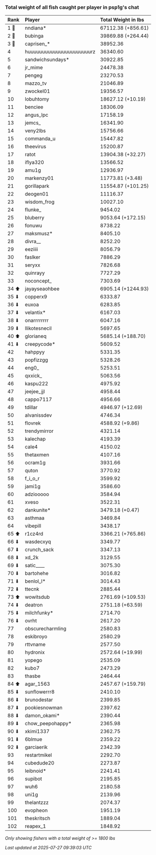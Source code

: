 ### Total weight of all fish caught per player in psp1g's chat

| Rank  | Player                    | Total Weight in lbs |
|:------|:--------------------------|:--------------------|
| 1 🥇  | nndiana*                  | 67112.38 (+856.61)  |
| 2 🥈  | bubinga                   | 39869.88 (+264.44)  |
| 3 🥉  | caprisen_*                | 38952.36            |
| 4     | huuuuuuuuuuuuuuuuuuuuuurz | 36340.60            |
| 5     | sandwichsundays*          | 30922.85            |
| 6     | jr_mime                   | 24478.38            |
| 7     | pengeg                    | 23270.53            |
| 8     | mazzo_tv                  | 21046.89            |
| 9     | zwockel01                 | 19356.57            |
| 10    | lobuhtomy                 | 18627.12 (+10.19)   |
| 11    | benciee                   | 18306.09            |
| 12    | angus_lpc                 | 17158.19            |
| 13    | jemcs_                    | 16341.90            |
| 14    | veny2lbs                  | 15756.66            |
| 15    | commanda_u                | 15447.82            |
| 16    | theevirus                 | 15200.87            |
| 17    | ratot                     | 13904.38 (+32.27)   |
| 18    | iflya320                  | 13566.52            |
| 19    | amu1g                     | 12936.97            |
| 20    | markenzy01                | 11773.81 (+3.48)    |
| 21    | gorillapark               | 11554.87 (+101.25)  |
| 22    | deogen01                  | 11116.37            |
| 23    | wisdom_frog               | 10027.10            |
| 24    | flunke_                   | 9454.02             |
| 25    | bluberry                  | 9053.64 (+172.15)   |
| 26    | fonuwu                    | 8738.22             |
| 27    | maksmusz*                 | 8405.10             |
| 28    | divra__                   | 8252.20             |
| 29    | eeziiii                   | 8056.79             |
| 30    | faslker                   | 7886.29             |
| 31    | seryxx                    | 7826.68             |
| 32    | quinrayy                  | 7727.29             |
| 33    | noconcept_                | 7303.69             |
| 34 ⬆  | jayayseaohbee             | 6905.14 (+1244.93)  |
| 35 ⬇  | copperx9                  | 6333.87             |
| 36 ⬇  | euxoa                     | 6283.85             |
| 37 ⬇  | velantix*                 | 6167.03             |
| 38 ⬇  | onarrrrrrrr               | 6047.16             |
| 39 ⬇  | llikotesnecil             | 5697.65             |
| 40 ⬆  | glorianeq                 | 5685.14 (+188.70)   |
| 41 ⬇  | creepycode*               | 5609.52             |
| 42    | hahppyy                   | 5331.35             |
| 43    | popfizzgg                 | 5328.26             |
| 44    | eng0_                     | 5253.51             |
| 45    | qxxick_                   | 5063.56             |
| 46    | kaspu222                  | 4975.92             |
| 47    | jeejee_jjl                | 4958.44             |
| 48    | cappo7117                 | 4956.66             |
| 49    | tdillar                   | 4946.97 (+12.69)    |
| 50    | alvanissdev               | 4746.34             |
| 51    | flovrek                   | 4588.92 (+9.86)     |
| 52    | trendymirror              | 4321.14             |
| 53    | kalechap                  | 4193.39             |
| 54    | cale4                     | 4150.02             |
| 55    | thetaxmen                 | 4107.16             |
| 56    | ocram1g                   | 3931.66             |
| 57    | quton                     | 3770.92             |
| 58    | f_i_o_r                   | 3599.92             |
| 59    | jami1g                    | 3586.60             |
| 60    | adziooooo                 | 3584.94             |
| 61    | xveso                     | 3522.31             |
| 62    | dankunite*                | 3479.18 (+0.47)     |
| 63    | asthmaa                   | 3469.84             |
| 64    | vibepill                  | 3438.17             |
| 65 ⬆  | r1cz4rd                   | 3366.21 (+765.86)   |
| 66 ⬇  | wasdecxyq                 | 3349.77             |
| 67 ⬇  | crunch_sack               | 3347.13             |
| 68 ⬇  | xd_2k                     | 3129.55             |
| 69 ⬇  | satic____                 | 3075.30             |
| 70 ⬇  | bartohehe                 | 3016.82             |
| 71 ⬇  | benlol_l*                 | 3014.43             |
| 72 ⬇  | ttecnk                    | 2885.44             |
| 73 ⬆  | wowitsdub                 | 2761.69 (+109.53)   |
| 74 ⬇  | deatron                   | 2751.18 (+63.59)    |
| 75 ⬇  | milchfunky*               | 2714.70             |
| 76 ⬇  | ovrht                     | 2617.20             |
| 77    | obscurecharmling          | 2580.83             |
| 78    | eskibroyo                 | 2580.29             |
| 79    | rttvname                  | 2577.50             |
| 80    | hydronix                  | 2572.64 (+19.99)    |
| 81    | yopego                    | 2535.09             |
| 82    | kubo7                     | 2473.29             |
| 83    | thasbe                    | 2464.44             |
| 84 ⬆  | agar_1563                 | 2457.67 (+159.79)   |
| 85 ⬇  | sunflowerrr8              | 2410.10             |
| 86 ⬇  | brunodestar               | 2399.85             |
| 87 ⬇  | pookiesnowman             | 2397.62             |
| 88 ⬇  | damon_okami*              | 2390.44             |
| 89 ⬇  | chow_peepohappy*          | 2365.98             |
| 90 ⬇  | xkimi1337                 | 2362.75             |
| 91 ⬇  | 6blmue                    | 2359.22             |
| 92 ⬇  | garciaerik                | 2342.39             |
| 93    | restartmikel              | 2292.70             |
| 94    | cubedude20                | 2273.87             |
| 95    | leibnoid*                 | 2241.41             |
| 96    | supibot                   | 2195.85             |
| 97    | wuh6                      | 2180.58             |
| 98    | uni1g                     | 2139.96             |
| 99    | thelantzzz                | 2074.37             |
| 100   | evopheon                  | 1951.19             |
| 101   | theskritsch               | 1889.04             |
| 102   | reapex_1                  | 1848.92             |

_Only showing fishers with a total weight of >= 1800 lbs_

_Last updated at 2025-07-27 09:39:03 UTC_
